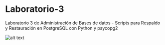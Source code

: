 # Laboratorio-3
Laboratorio 3 de Administración de Bases de datos - Scripts para Respaldo y Restauración en PostgreSQL con Python y psycopg2

![alt text]()